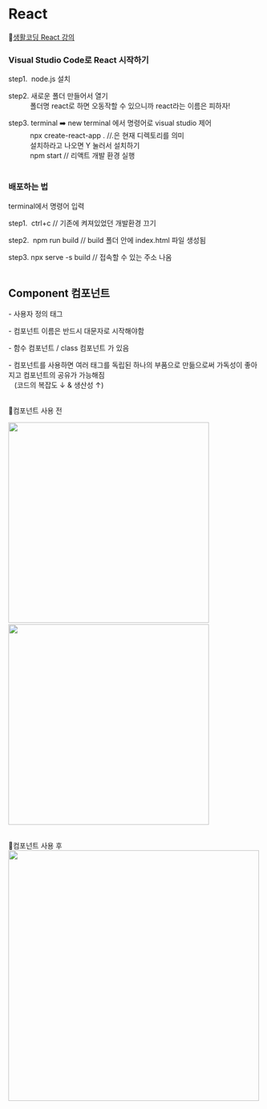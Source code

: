 # React
🔗[생활코딩 React 강의](https://youtube.com/playlist?list=PLuHgQVnccGMCOGstdDZvH41x0Vtvwyxu7)

### Visual Studio Code로 React 시작하기  
step1.  node.js 설치

step2. 새로운 폴더 만들어서 열기  
           폴더명 react로 하면 오동작할 수 있으니까 react라는 이름은 피하자! 

step3. terminal ➡️ new terminal 에서 명령어로 visual studio 제어  
           npx create-react-app . //.은 현재 디렉토리를 의미    
           설치하라고 나오면 Y 눌러서 설치하기    
           npm start // 리액트 개발 환경 실행
<br>
<br>
### 배포하는 법
terminal에서 명령어 입력

step1.  ctrl+c // 기존에 켜져있었던 개발환경 끄기

step2.  npm run build // build 폴더 안에 index.html 파일 생성됨

step3.  npx serve -s build // 접속할 수 있는 주소 나옴
<br>
<br>
## Component 컴포넌트
\- 사용자 정의 태그

\- 컴포넌트 이름은 반드시 대문자로 시작해야함

\- 함수 컴포넌트 / class 컴포넌트 가 있음

\- 컴포넌트를 사용하면 여러 태그를 독립된 하나의 부품으로 만듦으로써 가독성이 좋아지고 컴포넌트의 공유가 가능해짐  
   (코드의 복잡도 ↓ & 생산성 ↑)
   
<br>📍컴포넌트 사용 전
<p>
  <img src="https://user-images.githubusercontent.com/124686390/231524308-bd169436-0f34-49d0-9657-f26473baecba.png" height="400"/>&nbsp
  <img src="https://user-images.githubusercontent.com/124686390/231524761-e84dbc55-39ca-471a-b4d2-0bc866804b7b.png" height="400"/>
</p>
<br>📍컴포넌트 사용 후
<img src="https://user-images.githubusercontent.com/124686390/231527841-82c59f32-fd66-4e3d-95d8-e7951f21087c.png" width="500"/>

